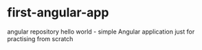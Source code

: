 # first-angular-app

angular repository hello world - simple Angular application just for practising from scratch
